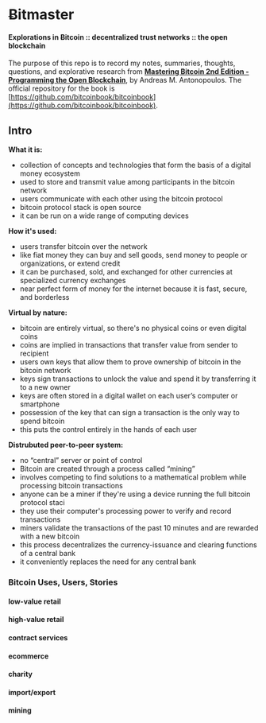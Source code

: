 # Ƀitmaster

#### Explorations in Ƀitcoin :: decentralized trust networks :: the open blockchain

The purpose of this repo is to record my notes, summaries, thoughts, questions, and explorative research from **[Mastering Bitcoin 2nd Edition - Programming the Open Blockchain](https://www.safaribooksonline.com/library/view/mastering-bitcoin-2nd/9781491954379/)**, by Andreas M. Antonopoulos. The official repository for the book is [https://github.com/bitcoinbook/bitcoinbook](https://github.com/bitcoinbook/bitcoinbook).

## Intro

**What it is:**
- collection of concepts and technologies that form the basis of a digital money ecosystem
- used to store and transmit value among participants in the bitcoin network
- users communicate with each other using the bitcoin protocol
- bitcoin protocol stack is open source
- it can be run on a wide range of computing devices

**How it's used:**  
- users transfer bitcoin over the network
- like fiat money they can buy and sell goods, send money to people or organizations, or extend credit
- it can be purchased, sold, and exchanged for other currencies at specialized currency exchanges
- near perfect form of money for the internet because it is fast, secure, and borderless

**Virtual by nature:**
- bitcoin are entirely virtual, so there's no physical coins or even digital coins
- coins are implied in transactions that transfer value from sender to recipient
- users own keys that allow them to prove ownership of bitcoin in the bitcoin network
- keys sign transactions to unlock the value and spend it by transferring it to a new owner
- keys are often stored in a digital wallet on each user’s computer or smartphone
- possession of the key that can sign a transaction is the only way to spend bitcoin
- this puts the control entirely in the hands of each user

**Distrubuted peer-to-peer system:**
- no “central” server or point of control
- Bitcoin are created through a process called “mining”
- involves competing to find solutions to a mathematical problem while processing bitcoin transactions
- anyone can be a miner if they're using a device running the full bitcoin protocol staci
- they use their computer's processing power to verify and record transactions
- miners validate the transactions of the past 10 minutes and are rewarded with a new bitcoin
- this process decentralizes the currency-issuance and clearing functions of a central bank
- it conveniently replaces the need for any central bank

### Bitcoin Uses, Users, Stories

#### low-value retail

#### high-value retail

#### contract services

#### ecommerce

#### charity

#### import/export

#### mining









